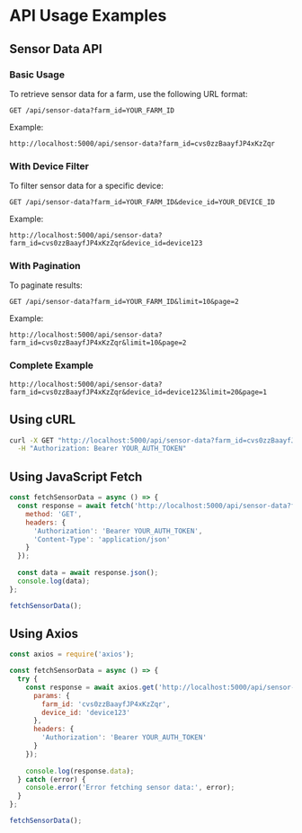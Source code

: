 # API Usage Examples

## Sensor Data API

### Basic Usage

To retrieve sensor data for a farm, use the following URL format:

```
GET /api/sensor-data?farm_id=YOUR_FARM_ID
```

Example:
```
http://localhost:5000/api/sensor-data?farm_id=cvs0zzBaayfJP4xKzZqr
```

### With Device Filter

To filter sensor data for a specific device:

```
GET /api/sensor-data?farm_id=YOUR_FARM_ID&device_id=YOUR_DEVICE_ID
```

Example:
```
http://localhost:5000/api/sensor-data?farm_id=cvs0zzBaayfJP4xKzZqr&device_id=device123
```

### With Pagination

To paginate results:

```
GET /api/sensor-data?farm_id=YOUR_FARM_ID&limit=10&page=2
```

Example:
```
http://localhost:5000/api/sensor-data?farm_id=cvs0zzBaayfJP4xKzZqr&limit=10&page=2
```

### Complete Example

```
http://localhost:5000/api/sensor-data?farm_id=cvs0zzBaayfJP4xKzZqr&device_id=device123&limit=20&page=1
```

## Using cURL

```bash
curl -X GET "http://localhost:5000/api/sensor-data?farm_id=cvs0zzBaayfJP4xKzZqr" \
  -H "Authorization: Bearer YOUR_AUTH_TOKEN"
```

## Using JavaScript Fetch

```javascript
const fetchSensorData = async () => {
  const response = await fetch('http://localhost:5000/api/sensor-data?farm_id=cvs0zzBaayfJP4xKzZqr', {
    method: 'GET',
    headers: {
      'Authorization': 'Bearer YOUR_AUTH_TOKEN',
      'Content-Type': 'application/json'
    }
  });
  
  const data = await response.json();
  console.log(data);
};

fetchSensorData();
```

## Using Axios

```javascript
const axios = require('axios');

const fetchSensorData = async () => {
  try {
    const response = await axios.get('http://localhost:5000/api/sensor-data', {
      params: {
        farm_id: 'cvs0zzBaayfJP4xKzZqr',
        device_id: 'device123'
      },
      headers: {
        'Authorization': 'Bearer YOUR_AUTH_TOKEN'
      }
    });
    
    console.log(response.data);
  } catch (error) {
    console.error('Error fetching sensor data:', error);
  }
};

fetchSensorData();
``` 